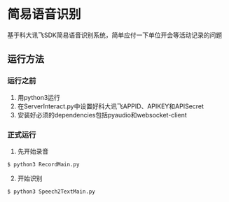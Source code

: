 # 简易语音识别
基于科大讯飞SDK简易语音识别系统，简单应付一下单位开会等活动记录的问题

## 运行方法

### 运行之前
1. 用python3运行
2. 在ServerInteract.py中设置好科大讯飞APPID、APIKEY和APISecret
3. 安装好必须的dependencies包括pyaudio和websocket-client

### 正式运行
1. 先开始录音
```
$ python3 RecordMain.py
```

2. 开始识别
```
$ python3 Speech2TextMain.py
```


